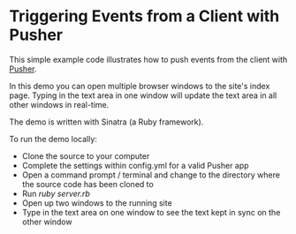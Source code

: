 # Triggering Events from a Client with Pusher

This simple example code illustrates how to push events from the client with [Pusher](http://pusher.com). 

In this demo you can open multiple browser windows to the site's index page. Typing in the text area in one window will update the text area in all other windows in real-time.

The demo is written with Sinatra (a Ruby framework). 

To run the demo locally:
* Clone the source to your computer
* Complete the settings within config.yml for a valid Pusher app
* Open a command prompt / terminal and change to the directory where the source code has been cloned to
* Run _ruby server.rb_
* Open up two windows to the running site
* Type in the text area on one window to see the text kept in sync on the other window